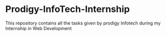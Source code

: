 # Prodigy-InfoTech-Internship
This repository contains all the tasks given by prodigy Infotech during my Internship in Web Development
